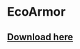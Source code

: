 # EcoArmor

## [Download here](https://www.spigotmc.org/resources/1-16-1-17-%E2%9A%A1-ecoarmor-%E2%9C%A8-create-custom-armor-sets-%E2%9C%85-upgrades-crafting-and-more.88246/)

